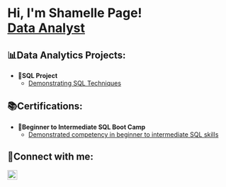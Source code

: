 <h1>Hi, I'm Shamelle Page! <br/><a 
href="www.linkedin.com/in/shamelle-page">Data Analyst</a>
</h1>

<h2>📊Data Analytics Projects:</h2>

- <b>💾SQL Project</b>
  - [Demonstrating SQL Techniques](https://github.com/shamellepage/SQL_Techniques)

<h2>📚Certifications:</h2>

- <b>📜Beginner to Intermediate SQL Boot Camp</b>
  - [Demonstrated competency in beginner to intermediate SQL skills](https://lnkd.in/e34UTYHs)


<h2>📱Connect with me:</h2>
<a href="www.linkedin.com/in/shamelle-page" target="_blank">
  <img align="left" alt="Shamelle Page | LinkedIn" width="22px" src="https://cdn.jsdelivr.net/npm/simple-icons@v3/icons/linkedin.svg" />
</a>


